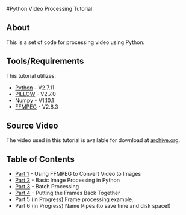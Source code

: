 #Python Video Processing Tutorial
## About
This is a set of code for processing video using Python.

## Tools/Requirements
This tutorial utilizes:
* [Python](https://www.python.org/) - V2.7.11
* [PILLOW](https://python-pillow.github.io/) - V2.7.0
* [Numpy](http://www.numpy.org/) - V1.10.1
* [FFMPEG](https://www.ffmpeg.org/) - V2.8.3

## Source Video
The video used in this tutorial is available for download at [archive.org](https://archive.org/details/SunsetWavesClosseUp).

## Table of Contents
* [Part 1](https://github.com/sabjorn/PythonVideoTutorial/blob/master/Tutorial/Part1-SplitVideo.md) -  Using FFMPEG to Convert Video to Images
* [Part 2](https://github.com/sabjorn/PythonVideoTutorial/blob/master/Tutorial/Part2-BasicImageProcessing.md) - Basic Image Processing in Python
* [Part 3](https://github.com/sabjorn/PythonVideoTutorial/blob/master/Tutorial/Part3-BatchProcessing.md) - Batch Processing
* [Part 4](https://github.com/sabjorn/PythonVideoTutorial/blob/master/Tutorial/Part4-CombiningFrames.md) - Putting the Frames Back Together
* Part 5 (in Progress) Frame processing example.
* Part 6 (in Progress) Name Pipes (to save time and disk space!)